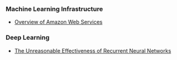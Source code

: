 ### Machine Learning Infrastructure
- [Overview of Amazon Web Services](https://docs.aws.amazon.com/whitepapers/latest/aws-overview/aws-overview.pdf)

### Deep Learning
- [The Unreasonable Effectiveness of Recurrent Neural Networks](https://karpathy.github.io/2015/05/21/rnn-effectiveness/)

